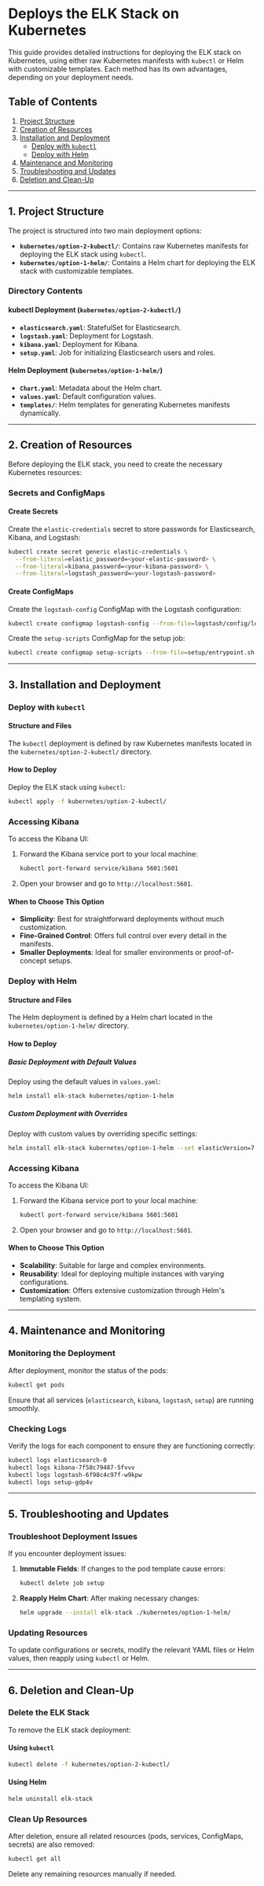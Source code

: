 # **Deploys the ELK Stack on Kubernetes**

This guide provides detailed instructions for deploying the ELK stack on Kubernetes, using either raw Kubernetes manifests with `kubectl` or Helm with customizable templates. Each method has its own advantages, depending on your deployment needs.

## **Table of Contents**
1. [Project Structure](#project-structure)
2. [Creation of Resources](#creation-of-resources)
3. [Installation and Deployment](#installation-and-deployment)
   - [Deploy with `kubectl`](#deploy-with-kubectl)
   - [Deploy with Helm](#deploy-with-helm)
4. [Maintenance and Monitoring](#maintenance-and-monitoring)
5. [Troubleshooting and Updates](#troubleshooting-and-updates)
6. [Deletion and Clean-Up](#deletion-and-clean-up)

---

## **1. Project Structure**

The project is structured into two main deployment options:

- **`kubernetes/option-2-kubectl/`**: Contains raw Kubernetes manifests for deploying the ELK stack using `kubectl`.
- **`kubernetes/option-1-helm/`**: Contains a Helm chart for deploying the ELK stack with customizable templates.

### **Directory Contents**

#### **kubectl Deployment (`kubernetes/option-2-kubectl/`)**
- **`elasticsearch.yaml`**: StatefulSet for Elasticsearch.
- **`logstash.yaml`**: Deployment for Logstash.
- **`kibana.yaml`**: Deployment for Kibana.
- **`setup.yaml`**: Job for initializing Elasticsearch users and roles.

#### **Helm Deployment (`kubernetes/option-1-helm/`)**
- **`Chart.yaml`**: Metadata about the Helm chart.
- **`values.yaml`**: Default configuration values.
- **`templates/`**: Helm templates for generating Kubernetes manifests dynamically.

---

## **2. Creation of Resources**

Before deploying the ELK stack, you need to create the necessary Kubernetes resources:

### **Secrets and ConfigMaps**

#### **Create Secrets**

Create the `elastic-credentials` secret to store passwords for Elasticsearch, Kibana, and Logstash:

```bash
kubectl create secret generic elastic-credentials \
  --from-literal=elastic_password=<your-elastic-password> \
  --from-literal=kibana_password=<your-kibana-password> \
  --from-literal=logstash_password=<your-logstash-password>
```

#### **Create ConfigMaps**

Create the `logstash-config` ConfigMap with the Logstash configuration:

```bash
kubectl create configmap logstash-config --from-file=logstash/config/logstash.yml
```

Create the `setup-scripts` ConfigMap for the setup job:

```bash
kubectl create configmap setup-scripts --from-file=setup/entrypoint.sh --from-file=setup/lib.sh
```

---

## **3. Installation and Deployment**

### **Deploy with `kubectl`**

#### **Structure and Files**

The `kubectl` deployment is defined by raw Kubernetes manifests located in the `kubernetes/option-2-kubectl/` directory.

#### **How to Deploy**

Deploy the ELK stack using `kubectl`:

```bash
kubectl apply -f kubernetes/option-2-kubectl/
```

### **Accessing Kibana**

To access the Kibana UI:

1. Forward the Kibana service port to your local machine:
   ```bash
   kubectl port-forward service/kibana 5601:5601
   ```
2. Open your browser and go to `http://localhost:5601`.

#### **When to Choose This Option**
- **Simplicity**: Best for straightforward deployments without much customization.
- **Fine-Grained Control**: Offers full control over every detail in the manifests.
- **Smaller Deployments**: Ideal for smaller environments or proof-of-concept setups.

### **Deploy with Helm**

#### **Structure and Files**

The Helm deployment is defined by a Helm chart located in the `kubernetes/option-1-helm/` directory.

#### **How to Deploy**

##### **Basic Deployment with Default Values**

Deploy using the default values in `values.yaml`:

```bash
helm install elk-stack kubernetes/option-1-helm
```

##### **Custom Deployment with Overrides**

Deploy with custom values by overriding specific settings:

```bash
helm install elk-stack kubernetes/option-1-helm --set elasticVersion=7.12.0 --set elasticsearch.storage=2Gi
```

### **Accessing Kibana**

To access the Kibana UI:

1. Forward the Kibana service port to your local machine:
   ```bash
   kubectl port-forward service/kibana 5601:5601
   ```
2. Open your browser and go to `http://localhost:5601`.

#### **When to Choose This Option**
- **Scalability**: Suitable for large and complex environments.
- **Reusability**: Ideal for deploying multiple instances with varying configurations.
- **Customization**: Offers extensive customization through Helm's templating system.

---

## **4. Maintenance and Monitoring**

### **Monitoring the Deployment**

After deployment, monitor the status of the pods:

```bash
kubectl get pods
```

Ensure that all services (`elasticsearch`, `kibana`, `logstash`, `setup`) are running smoothly.

### **Checking Logs**

Verify the logs for each component to ensure they are functioning correctly:

```bash
kubectl logs elasticsearch-0
kubectl logs kibana-7f58c79487-5fvvv
kubectl logs logstash-6f98c4c97f-w9kpw
kubectl logs setup-gdp4v
```

---

## **5. Troubleshooting and Updates**

### **Troubleshoot Deployment Issues**

If you encounter deployment issues:

1. **Immutable Fields**: If changes to the pod template cause errors:
   ```bash
   kubectl delete job setup
   ```

2. **Reapply Helm Chart**: After making necessary changes:
   ```bash
   helm upgrade --install elk-stack ./kubernetes/option-1-helm/
   ```

### **Updating Resources**

To update configurations or secrets, modify the relevant YAML files or Helm values, then reapply using `kubectl` or Helm.

---

## **6. Deletion and Clean-Up**

### **Delete the ELK Stack**

To remove the ELK stack deployment:

#### **Using `kubectl`**

```bash
kubectl delete -f kubernetes/option-2-kubectl/
```

#### **Using Helm**

```bash
helm uninstall elk-stack
```

### **Clean Up Resources**

After deletion, ensure all related resources (pods, services, ConfigMaps, secrets) are also removed:

```bash
kubectl get all
```

Delete any remaining resources manually if needed.